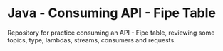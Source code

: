 # Java - Consuming API - Fipe Table

Repository for practice consuming an API - Fipe table, reviewing some topics, type, lambdas, streams, consumers and requests.